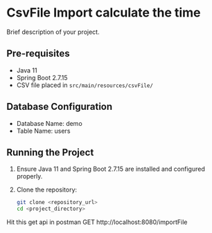 # CsvFile Import calculate the time

Brief description of your project.

## Pre-requisites

- Java 11
- Spring Boot 2.7.15
- CSV file placed in `src/main/resources/csvFile/`

## Database Configuration

- Database Name: demo
- Table Name: users

## Running the Project

1. Ensure Java 11 and Spring Boot 2.7.15 are installed and configured properly.
2. Clone the repository:

   ```bash
   git clone <repository_url>
   cd <project_directory>
Hit this get api in postman
   GET http://localhost:8080/importFile

